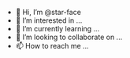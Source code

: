 - 👋 Hi, I’m @star-face
- 👀 I’m interested in ...
- 🌱 I’m currently learning ...
- 💞️ I’m looking to collaborate on ...
- 📫 How to reach me ...

<!---
star-face/star-face is a ✨ special ✨ repository because its `README.md` (this file) appears on your GitHub profile.
You can click the Preview link to take a look at your changes.
--->
